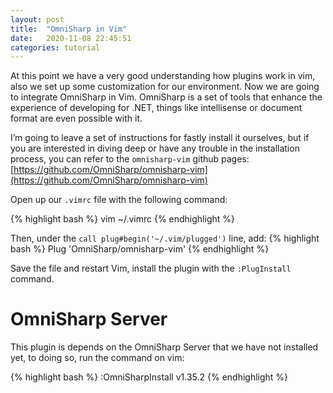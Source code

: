 ```yaml
---
layout: post
title:  "OmniSharp in Vim"
date:   2020-11-08 22:45:51
categories: tutorial
---
```


At this point we have a very good understanding how plugins work in vim, also we set up some customization for our environment. Now we are going to integrate OmniSharp in Vim. OmniSharp is a set of tools that enhance the experience of developing for .NET, things like intellisense or document format are even possible with it.

I’m going to leave a set of instructions for fastly install it ourselves, but if you are interested in diving deep or have any trouble in the installation process, you can refer to the `omnisharp-vim` github pages: [https://github.com/OmniSharp/omnisharp-vim](https://github.com/OmniSharp/omnisharp-vim)


Open up our `.vimrc` file with the following command:

{% highlight bash %}
vim ~/.vimrc
{% endhighlight %}

Then, under the `call plug#begin('~/.vim/plugged')` line, add:
{% highlight bash %}
   Plug 'OmniSharp/omnisharp-vim'
{% endhighlight %}

Save the file and restart Vim, install the plugin with the `:PlugInstall` command.

# OmniSharp Server
This plugin is depends on the OmniSharp Server that we have not installed yet, to doing so, run the command on vim:

{% highlight bash %}
:OmniSharpInstall v1.35.2
{% endhighlight %}
